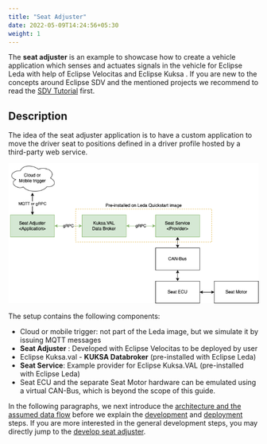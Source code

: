 ```yaml
---
title: "Seat Adjuster"
date: 2022-05-09T14:24:56+05:30
weight: 1
---
```


The **seat adjuster** is an example to showcase how to create a vehicle application which senses and actuates signals in the vehicle
for Eclipse Leda with help of Eclipse Velocitas and Eclipse Kuksa
.
If you are new to the concepts around Eclipse SDV and the mentioned projects
we recommend to read the [SDV Tutorial](/leda/docs/general-usage/sdv-introduction/) first.

## Description

The idea of the seat adjuster application is to have a custom application to move the driver seat to positions defined
in a driver profile hosted by a third-party web service.

![Leda Seat Adjuster Use Case](./seatadjuster.png)

The setup contains the following components:

- Cloud or mobile trigger: not part of the Leda image, but we simulate it by issuing MQTT messages
- **Seat Adjuster** : Developed with Eclipse Velocitas to be deployed by user
- Eclipse Kuksa.val - **KUKSA Databroker** (pre-installed with Eclipse Leda)
- **Seat Service**: Example provider for Eclipse Kuksa.VAL (pre-installed with Eclipse Leda)
- Seat ECU and the separate Seat Motor hardware can be emulated using a virtual CAN-Bus, which is beyond the scope of this guide.

In the following paragraphs, we next introduce the [architecture and the assumed data flow](architecture-seat-adjuster)
before we explain the [development](develop-seat-adjuster) and [deployment](deploy-seat-adjuster) steps.
If you are more interested in the general development steps, you may directly jump to the [develop seat adjuster](develop-seat-adjuster).
